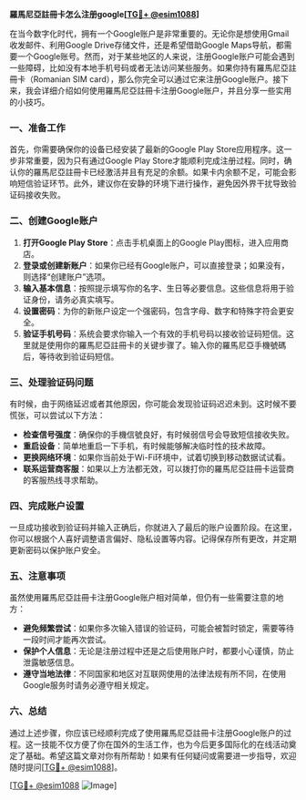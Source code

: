 **羅馬尼亞註冊卡怎么注册google[[TG💪+ @esim1088](https://t.me/s/esim1088)]**

在当今数字化时代，拥有一个Google账户是非常重要的。无论你是想使用Gmail收发邮件、利用Google Drive存储文件，还是希望借助Google Maps导航，都需要一个Google账号。然而，对于某些地区的人来说，注册Google账户可能会遇到一些障碍，比如没有本地手机号码或者无法访问某些服务。如果你持有羅馬尼亞註冊卡（Romanian SIM card），那么你完全可以通过它来注册Google账户。接下来，我会详细介绍如何使用羅馬尼亞註冊卡注册Google账户，并且分享一些实用的小技巧。

### 一、准备工作

首先，你需要确保你的设备已经安装了最新的Google Play Store应用程序。这一步非常重要，因为只有通过Google Play Store才能顺利完成注册过程。同时，确认你的羅馬尼亞註冊卡已经激活并且有充足的余额。如果卡内余额不足，可能会影响短信验证环节。此外，建议你在安静的环境下进行操作，避免因外界干扰导致验证码接收失败。

### 二、创建Google账户

1. **打开Google Play Store**：点击手机桌面上的Google Play图标，进入应用商店。
2. **登录或创建新账户**：如果你已经有Google账户，可以直接登录；如果没有，则选择“创建账户”选项。
3. **输入基本信息**：按照提示填写你的名字、生日等必要信息。这些信息将用于验证身份，请务必真实填写。
4. **设置密码**：为你的新账户设定一个强密码，包含字母、数字和特殊字符会更安全。
5. **验证手机号码**：系统会要求你输入一个有效的手机号码以接收验证码短信。这里就是使用你的羅馬尼亞註冊卡的关键步骤了。输入你的羅馬尼亞手機號碼后，等待收到验证码短信。

### 三、处理验证码问题

有时候，由于网络延迟或者其他原因，你可能会发现验证码迟迟未到。这时候不要慌张，可以尝试以下方法：

- **检查信号强度**：确保你的手機信號良好，有时候弱信号会导致短信接收失败。
- **重启设备**：简单地重启一下手机，有时候能够解决临时性的技术故障。
- **更换网络环境**：如果你当前处于Wi-Fi环境中，试着切换到移动数据试试看。
- **联系运营商客服**：如果以上方法都无效，可以拨打你的羅馬尼亞註冊卡运营商的客服热线寻求帮助。

### 四、完成账户设置

一旦成功接收到验证码并输入正确后，你就进入了最后的账户设置阶段。在这里，你可以根据个人喜好调整语言偏好、隐私设置等内容。记得保存所有更改，并定期更新密码以保护账户安全。

### 五、注意事项

虽然使用羅馬尼亞註冊卡注册Google账户相对简单，但仍有一些需要注意的地方：

- **避免频繁尝试**：如果你多次输入错误的验证码，可能会被暂时锁定，需要等待一段时间才能再次尝试。
- **保护个人信息**：无论是注册过程中还是之后使用账户时，都要小心谨慎，防止泄露敏感信息。
- **遵守当地法律**：不同国家和地区对互联网使用的法律法规有所不同，在使用Google服务时请务必遵守相关规定。

### 六、总结

通过上述步骤，你应该已经顺利完成了使用羅馬尼亞註冊卡注册Google账户的过程。这一技能不仅方便了你在国外的生活工作，也为今后更多国际化的在线活动奠定了基础。希望这篇文章对你有所帮助！如果有任何疑问或需要进一步指导，欢迎随时提问[[TG💪+ @esim1088](https://t.me/s/esim1088)]。

[[TG💪+ @esim1088](https://t.me/s/esim1088) ![Image](https://i.postimg.cc/4NQfJmqS/Snipaste-2025-05-13-00-14-12.png)]